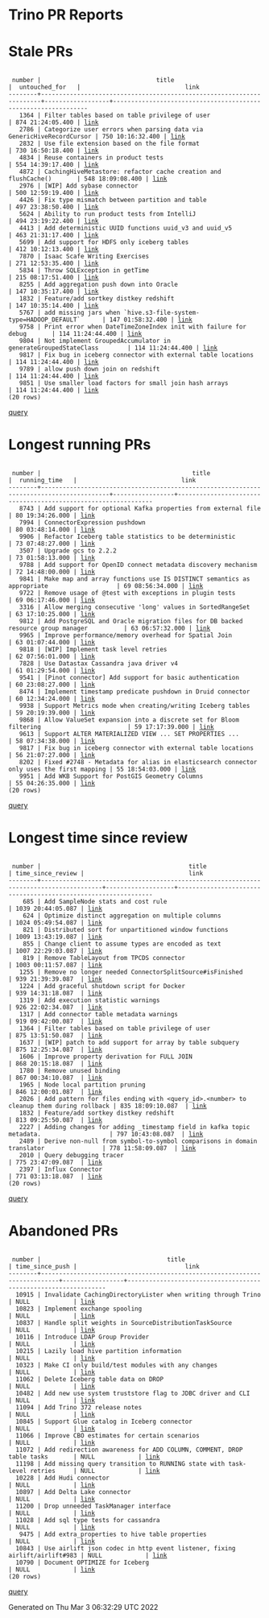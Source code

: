 Trino PR Reports
=======

#  Stale PRs
<pre><code>
 number |                                title                                 |  untouched_for   |                             link                              
--------+----------------------------------------------------------------------+------------------+---------------------------------------------------------------
   1364 | Filter tables based on table privilege of user                       | 874 21:24:05.400 | <a href="https://github.com/trinodb/trino/pull/1364">link</a> 
   2786 | Categorize user errors when parsing data via GenericHiveRecordCursor | 750 10:16:32.400 | <a href="https://github.com/trinodb/trino/pull/2786">link</a> 
   2832 | Use file extension based on the file format                          | 730 16:50:18.400 | <a href="https://github.com/trinodb/trino/pull/2832">link</a> 
   4834 | Reuse containers in product tests                                    | 554 14:39:17.400 | <a href="https://github.com/trinodb/trino/pull/4834">link</a> 
   4872 | CachingHiveMetastore: refactor cache creation and flushCache()       | 548 18:09:08.400 | <a href="https://github.com/trinodb/trino/pull/4872">link</a> 
   2976 | [WIP] Add sybase connector                                           | 500 12:59:19.400 | <a href="https://github.com/trinodb/trino/pull/2976">link</a> 
   4426 | Fix type mismatch between partition and table                        | 497 23:38:50.400 | <a href="https://github.com/trinodb/trino/pull/4426">link</a> 
   5624 | Ability to run product tests from IntelliJ                           | 494 23:19:22.400 | <a href="https://github.com/trinodb/trino/pull/5624">link</a> 
   4413 | Add deterministic UUID functions uuid_v3 and uuid_v5                 | 463 21:31:17.400 | <a href="https://github.com/trinodb/trino/pull/4413">link</a> 
   5699 | Add support for HDFS only iceberg tables                             | 412 10:12:13.400 | <a href="https://github.com/trinodb/trino/pull/5699">link</a> 
   7870 | Isaac Scafe Writing Exercises                                        | 271 12:53:35.400 | <a href="https://github.com/trinodb/trino/pull/7870">link</a> 
   5834 | Throw SQLException in getTime                                        | 215 08:17:51.400 | <a href="https://github.com/trinodb/trino/pull/5834">link</a> 
   8255 | Add aggregation push down into Oracle                                | 147 10:35:17.400 | <a href="https://github.com/trinodb/trino/pull/8255">link</a> 
   1832 | Feature/add sortkey distkey redshift                                 | 147 10:35:14.400 | <a href="https://github.com/trinodb/trino/pull/1832">link</a> 
   5767 | add missing jars when `hive.s3-file-system-type=HADOOP_DEFAULT`      | 147 01:58:32.400 | <a href="https://github.com/trinodb/trino/pull/5767">link</a> 
   9758 | Print error when DateTimeZoneIndex init with failure for debug       | 114 11:24:44.400 | <a href="https://github.com/trinodb/trino/pull/9758">link</a> 
   9804 | Not implement GroupedAccumulator in generateGroupedStateClass        | 114 11:24:44.400 | <a href="https://github.com/trinodb/trino/pull/9804">link</a> 
   9817 | Fix bug in iceberg connector with external table locations           | 114 11:24:44.400 | <a href="https://github.com/trinodb/trino/pull/9817">link</a> 
   9789 | allow push down join on redshift                                     | 114 11:24:44.400 | <a href="https://github.com/trinodb/trino/pull/9789">link</a> 
   9851 | Use smaller load factors for small join hash arrays                  | 114 11:24:44.400 | <a href="https://github.com/trinodb/trino/pull/9851">link</a> 
(20 rows)
</code></pre>
[query](https://github.com/nineinchnick/trino-cicd/blob/589e028a814f0b8c87e1a51621de5ba4b5986fd1/sql/pr/stale-prs.sql)

#  Longest running PRs
<pre><code>
 number |                                          title                                          |  running_time   |                             link                              
--------+-----------------------------------------------------------------------------------------+-----------------+---------------------------------------------------------------
   8743 | Add support for optional Kafka properties from external file                            | 80 19:34:26.000 | <a href="https://github.com/trinodb/trino/pull/8743">link</a> 
   7994 | ConnectorExpression pushdown                                                            | 80 03:48:14.000 | <a href="https://github.com/trinodb/trino/pull/7994">link</a> 
   9906 | Refactor Iceberg table statistics to be deterministic                                   | 73 07:48:27.000 | <a href="https://github.com/trinodb/trino/pull/9906">link</a> 
   3507 | Upgrade gcs to 2.2.2                                                                    | 73 01:58:13.000 | <a href="https://github.com/trinodb/trino/pull/3507">link</a> 
   9788 | Add support for OpenID connect metadata discovery mechanism                             | 72 14:48:00.000 | <a href="https://github.com/trinodb/trino/pull/9788">link</a> 
   9841 | Make map and array functions use IS DISTINCT semantics as appropriate                   | 69 08:56:34.000 | <a href="https://github.com/trinodb/trino/pull/9841">link</a> 
   9722 | Remove usage of @test with exceptions in plugin tests                                   | 69 06:17:46.000 | <a href="https://github.com/trinodb/trino/pull/9722">link</a> 
   3316 | Allow merging consecutive 'long' values in SortedRangeSet                               | 63 17:10:25.000 | <a href="https://github.com/trinodb/trino/pull/3316">link</a> 
   9812 | Add PostgreSQL and Oracle migration files for DB backed resource group manager          | 63 06:57:32.000 | <a href="https://github.com/trinodb/trino/pull/9812">link</a> 
   9965 | Improve performance/memory overhead for Spatial Join                                    | 63 01:07:44.000 | <a href="https://github.com/trinodb/trino/pull/9965">link</a> 
   9818 | [WIP] Implement task level retries                                                      | 62 07:56:01.000 | <a href="https://github.com/trinodb/trino/pull/9818">link</a> 
   7828 | Use Datastax Cassandra java driver v4                                                   | 61 01:29:54.000 | <a href="https://github.com/trinodb/trino/pull/7828">link</a> 
   9541 | [Pinot connector] Add support for basic authentication                                  | 60 23:08:27.000 | <a href="https://github.com/trinodb/trino/pull/9541">link</a> 
   8474 | Implement timestamp predicate pushdown in Druid connector                               | 60 12:34:24.000 | <a href="https://github.com/trinodb/trino/pull/8474">link</a> 
   9938 | Support Metrics mode when creating/writing Iceberg tables                               | 59 20:19:39.000 | <a href="https://github.com/trinodb/trino/pull/9938">link</a> 
   9868 | Allow ValueSet expansion into a discrete set for Bloom filtering                        | 59 17:17:39.000 | <a href="https://github.com/trinodb/trino/pull/9868">link</a> 
   9613 | Support ALTER MATERIALIZED VIEW ... SET PROPERTIES ...                                  | 58 07:34:38.000 | <a href="https://github.com/trinodb/trino/pull/9613">link</a> 
   9817 | Fix bug in iceberg connector with external table locations                              | 56 21:07:27.000 | <a href="https://github.com/trinodb/trino/pull/9817">link</a> 
   8202 | Fixed #2748 - Metadata for alias in elasticsearch connector only uses the first mapping | 55 18:54:03.000 | <a href="https://github.com/trinodb/trino/pull/8202">link</a> 
   9951 | Add WKB Support for PostGIS Geometry Columns                                            | 55 04:26:35.000 | <a href="https://github.com/trinodb/trino/pull/9951">link</a> 
(20 rows)
</code></pre>
[query](https://github.com/nineinchnick/trino-cicd/blob/589e028a814f0b8c87e1a51621de5ba4b5986fd1/sql/pr/running-prs.sql)

#  Longest time since review
<pre><code>
 number |                                         title                                         | time_since_review |                             link                              
--------+---------------------------------------------------------------------------------------+-------------------+---------------------------------------------------------------
    685 | Add SampleNode stats and cost rule                                                    | 1039 20:44:05.087 | <a href="https://github.com/trinodb/trino/pull/685">link</a>  
    624 | Optimize distinct aggregation on multiple columns                                     | 1024 05:49:54.087 | <a href="https://github.com/trinodb/trino/pull/624">link</a>  
    821 | Distributed sort for unpartitioned window functions                                   | 1009 13:43:19.087 | <a href="https://github.com/trinodb/trino/pull/821">link</a>  
    855 | Change client to assume types are encoded as text                                     | 1007 22:29:03.087 | <a href="https://github.com/trinodb/trino/pull/855">link</a>  
    819 | Remove TableLayout from TPCDS connector                                               | 1003 00:11:57.087 | <a href="https://github.com/trinodb/trino/pull/819">link</a>  
   1255 | Remove no longer needed ConnectorSplitSource#isFinished                               | 939 21:39:39.087  | <a href="https://github.com/trinodb/trino/pull/1255">link</a> 
   1224 | Add graceful shutdown script for Docker                                               | 939 14:31:18.087  | <a href="https://github.com/trinodb/trino/pull/1224">link</a> 
   1319 | Add execution statistic warnings                                                      | 926 22:02:34.087  | <a href="https://github.com/trinodb/trino/pull/1319">link</a> 
   1317 | Add connector table metadata warnings                                                 | 919 09:42:00.087  | <a href="https://github.com/trinodb/trino/pull/1317">link</a> 
   1364 | Filter tables based on table privilege of user                                        | 875 13:51:50.087  | <a href="https://github.com/trinodb/trino/pull/1364">link</a> 
   1637 | [WIP] patch to add support for array by table subquery                                | 875 12:25:34.087  | <a href="https://github.com/trinodb/trino/pull/1637">link</a> 
   1606 | Improve property derivation for FULL JOIN                                             | 868 20:15:18.087  | <a href="https://github.com/trinodb/trino/pull/1606">link</a> 
   1780 | Remove unused binding                                                                 | 867 00:34:10.087  | <a href="https://github.com/trinodb/trino/pull/1780">link</a> 
   1965 | Node local partition pruning                                                          | 846 12:00:01.087  | <a href="https://github.com/trinodb/trino/pull/1965">link</a> 
   2026 | Add pattern for files ending with &lt;query_id&gt;.&lt;number&gt; to cleanup them during rollback | 835 18:09:10.087  | <a href="https://github.com/trinodb/trino/pull/2026">link</a> 
   1832 | Feature/add sortkey distkey redshift                                                  | 813 09:25:50.087  | <a href="https://github.com/trinodb/trino/pull/1832">link</a> 
   2227 | Adding changes for adding _timestamp field in kafka topic metadata.                   | 797 10:43:08.087  | <a href="https://github.com/trinodb/trino/pull/2227">link</a> 
   2489 | Derive non-null from symbol-to-symbol comparisons in domain translator                | 778 11:58:09.087  | <a href="https://github.com/trinodb/trino/pull/2489">link</a> 
   2010 | Query debugging tracer                                                                | 775 23:47:09.087  | <a href="https://github.com/trinodb/trino/pull/2010">link</a> 
   2397 | Influx Connector                                                                      | 771 03:13:18.087  | <a href="https://github.com/trinodb/trino/pull/2397">link</a> 
(20 rows)
</code></pre>
[query](https://github.com/nineinchnick/trino-cicd/blob/589e028a814f0b8c87e1a51621de5ba4b5986fd1/sql/pr/awaiting-review.sql)

#  Abandoned PRs
<pre><code>
 number |                                   title                                   | time_since_push |                              link                              
--------+---------------------------------------------------------------------------+-----------------+----------------------------------------------------------------
  10915 | Invalidate CachingDirectoryLister when writing through Trino              | NULL            | <a href="https://github.com/trinodb/trino/pull/10915">link</a> 
  10823 | Implement exchange spooling                                               | NULL            | <a href="https://github.com/trinodb/trino/pull/10823">link</a> 
  10837 | Handle split weights in SourceDistributionTaskSource                      | NULL            | <a href="https://github.com/trinodb/trino/pull/10837">link</a> 
  10116 | Introduce LDAP Group Provider                                             | NULL            | <a href="https://github.com/trinodb/trino/pull/10116">link</a> 
  10215 | Lazily load hive partition information                                    | NULL            | <a href="https://github.com/trinodb/trino/pull/10215">link</a> 
  10323 | Make CI only build/test modules with any changes                          | NULL            | <a href="https://github.com/trinodb/trino/pull/10323">link</a> 
  11062 | Delete Iceberg table data on DROP                                         | NULL            | <a href="https://github.com/trinodb/trino/pull/11062">link</a> 
  10482 | Add new use system truststore flag to JDBC driver and CLI                 | NULL            | <a href="https://github.com/trinodb/trino/pull/10482">link</a> 
  11094 | Add Trino 372 release notes                                               | NULL            | <a href="https://github.com/trinodb/trino/pull/11094">link</a> 
  10845 | Support Glue catalog in Iceberg connector                                 | NULL            | <a href="https://github.com/trinodb/trino/pull/10845">link</a> 
  11066 | Improve CBO estimates for certain scenarios                               | NULL            | <a href="https://github.com/trinodb/trino/pull/11066">link</a> 
  11072 | Add redirection awareness for ADD COLUMN, COMMENT, DROP table tasks       | NULL            | <a href="https://github.com/trinodb/trino/pull/11072">link</a> 
  11198 | Add missing query transition to RUNNING state with task-level retries     | NULL            | <a href="https://github.com/trinodb/trino/pull/11198">link</a> 
  10228 | Add Hudi connector                                                        | NULL            | <a href="https://github.com/trinodb/trino/pull/10228">link</a> 
  10897 | Add Delta Lake connector                                                  | NULL            | <a href="https://github.com/trinodb/trino/pull/10897">link</a> 
  11200 | Drop unneeded TaskManager interface                                       | NULL            | <a href="https://github.com/trinodb/trino/pull/11200">link</a> 
  11028 | Add sql type tests for cassandra                                          | NULL            | <a href="https://github.com/trinodb/trino/pull/11028">link</a> 
   9475 | Add extra_properties to hive table properties                             | NULL            | <a href="https://github.com/trinodb/trino/pull/9475">link</a>  
  10843 | Use airlift json codec in http event listener, fixing airlift/airlift#983 | NULL            | <a href="https://github.com/trinodb/trino/pull/10843">link</a> 
  10790 | Document OPTIMIZE for Iceberg                                             | NULL            | <a href="https://github.com/trinodb/trino/pull/10790">link</a> 
(20 rows)
</code></pre>
[query](https://github.com/nineinchnick/trino-cicd/blob/589e028a814f0b8c87e1a51621de5ba4b5986fd1/sql/pr/abandoned-prs.sql)

Generated on Thu Mar  3 06:32:29 UTC 2022
